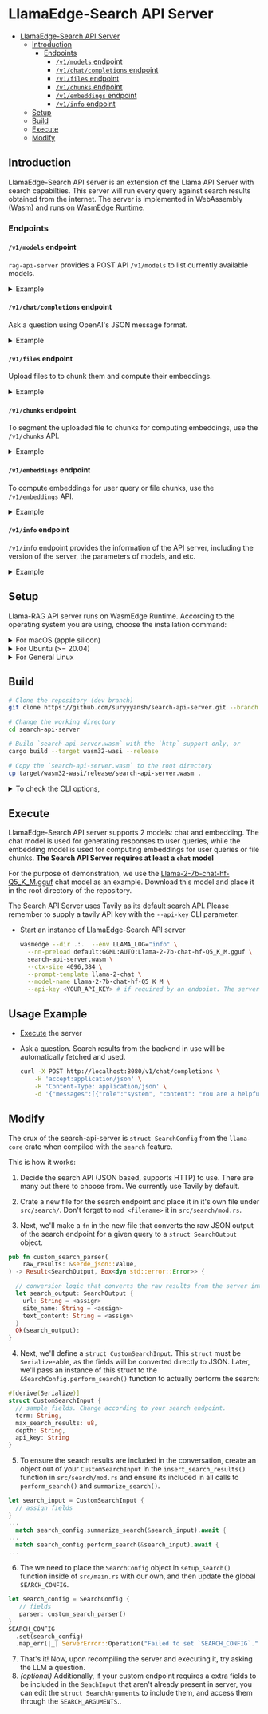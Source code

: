 # LlamaEdge-Search API Server

<!-- @import "[TOC]" {cmd="toc" depthFrom=1 depthTo=6 orderedList=false} -->

<!-- code_chunk_output -->

- [LlamaEdge-Search API Server](#llamaedge-rag-api-server)
  - [Introduction](#introduction)
    - [Endpoints](#endpoints)
      - [`/v1/models` endpoint](#v1models-endpoint)
      - [`/v1/chat/completions` endpoint](#v1chatcompletions-endpoint)
      - [`/v1/files` endpoint](#v1files-endpoint)
      - [`/v1/chunks` endpoint](#v1chunks-endpoint)
      - [`/v1/embeddings` endpoint](#v1embeddings-endpoint)
      - [`/v1/info` endpoint](#v1info-endpoint)
  - [Setup](#setup)
  - [Build](#build)
  - [Execute](#execute)
  - [Modify](#modify)
<!-- /code_chunk_output -->

## Introduction

LlamaEdge-Search API server is an extension of the Llama API Server with search capabilties. This server will run every query against search results obtained from the internet. The server is implemented in WebAssembly (Wasm) and runs on [WasmEdge Runtime](https://github.com/WasmEdge/WasmEdge).

### Endpoints

#### `/v1/models` endpoint

`rag-api-server` provides a POST API `/v1/models` to list currently available models.

<details> <summary> Example </summary>

You can use `curl` to test it on a new terminal:

```bash
curl -X POST http://localhost:8080/v1/models -H 'accept:application/json'
```

If the command runs successfully, you should see the similar output as below in your terminal:

```json
{
  "object": "list",
  "data": [
    {
      "id": "Llama-2-7b-chat-hf-Q5_K_M",
      "created": 1721824510,
      "object": "model",
      "owned_by": "Not specified"
    }
  ]
}
```

</details>

#### `/v1/chat/completions` endpoint

Ask a question using OpenAI's JSON message format.

<details> <summary> Example </summary>

```bash
curl -X POST http://localhost:8080/v1/chat/completions \
    -H 'accept:application/json' \
    -H 'Content-Type: application/json' \
    -d '{"messages":[{"role":"system", "content": "You are a helpful assistant."}, {"role":"user", "content": "Who is Robert Oppenheimer?"}], "model":"Llama-2-7b-chat-hf-Q5_K_M"}'
```

Here is the response.

```json
{
    "id":"",
    "object":"chat.completion",
    "created":1697092593,
    "model":"llama-2-chat",
    "choices":[
        {
            "index":0,
            "message":{
                "role":"assistant",
                "content":"Ah, a most excellent question! Robert Oppenheimer (1904-1967) was an American theoretical physicist and director of the Manhattan Project, the secret research and development project that produced the atomic bomb during World War II. He is widely regarded as one of the most important physicists of the 20th century.\n\nOppenheimer was born in New York City and grew up in a family of intellectuals. He studied physics at Harvard University, where he earned his undergraduate degree, and later at Cambridge University, where he earned his PhD. After completing his education, he worked at several universities and research institutions, including the University of California, Berkeley, and Princeton University.\n\nOppenheimer's most significant contribution to physics was his work on quantum mechanics, particularly his development of the theory of quantum field theory. He also made important contributions to the study of nuclear physics and was one of the leaders of the Manhattan Project, which produced the atomic bomb during World War II.\n\nDespite his many accomplishments in physics, Oppenheimer is perhaps best known for his role in the development of the atomic bomb. He was a strong advocate for international cooperation on nuclear weapons and later became a vocal critic of the arms race between the United States and the Soviet Union.\n\nOppenheimer's life was marked by both personal and professional struggles. He was openly gay, which was illegal at the time, and he struggled with alcoholism and depression throughout his life. Despite these challenges, he remained a brilliant physicist and a passionate advocate for peaceful uses of nuclear energy until his death in 1967.\n\nToday, Oppenheimer is remembered as one of the most influential scientists of the 20th century, and his legacy continues to inspire new generations of physicists and peace activists around the world."
            },
            "finish_reason":"stop"
        }
    ],
    "usage":{
        "prompt_tokens":9,
        "completion_tokens":12,
        "total_tokens":21
    }
}
```

</details>

#### `/v1/files` endpoint

Upload files to to chunk them and compute their embeddings.

<details> <summary> Example </summary>

The following command upload a text file [paris.txt](https://huggingface.co/datasets/gaianet/paris/raw/main/paris.txt) to the API server via the `/v1/files` endpoint:

```bash
curl -X POST http://localhost:8080/v1/files -F "file=@paris.txt"
```

If the command is successful, you should see the similar output as below in your terminal:

```json
{
    "id": "file_4bc24593-2a57-4646-af16-028855e7802e",
    "bytes": 2161,
    "created_at": 1711611801,
    "filename": "paris.txt",
    "object": "file",
    "purpose": "assistants"
}
```

The `id` and `filename` fields are important for the next step, for example, to segment the uploaded file to chunks for computing embeddings.

</details>

#### `/v1/chunks` endpoint

To segment the uploaded file to chunks for computing embeddings, use the `/v1/chunks` API.

<details> <summary> Example </summary>

The following command sends the uploaded file ID and filename to the API server and gets the chunks:

```bash
curl -X POST http://localhost:8080/v1/chunks \
    -H 'accept:application/json' \
    -H 'Content-Type: application/json' \
    -d '{"id":"file_4bc24593-2a57-4646-af16-028855e7802e", "filename":"paris.txt", "chunk_capacity":100}'
```

The following is an example return with the generated chunks:

```json
{
    "id": "file_4bc24593-2a57-4646-af16-028855e7802e",
    "filename": "paris.txt",
    "chunks": [
        "Paris, city and capital of France, ..., for Paris has retained its importance as a centre for education and intellectual pursuits.",
        "Paris’s site at a crossroads ..., drawing to itself much of the talent and vitality of the provinces."
    ]
}
```

</details>

#### `/v1/embeddings` endpoint

To compute embeddings for user query or file chunks, use the `/v1/embeddings` API.

<details> <summary> Example </summary>

The following command sends a query to the API server and gets the embeddings as return:

```bash
curl -X POST http://localhost:8080/v1/embeddings \
    -H 'accept:application/json' \
    -H 'Content-Type: application/json' \
    -d '{"model": "e5-mistral-7b-instruct-Q5_K_M", "input":["Paris, city and capital of France, ..., for Paris has retained its importance as a centre for education and intellectual pursuits.", "Paris’s site at a crossroads ..., drawing to itself much of the talent and vitality of the provinces."]}'
```

The embeddings returned are like below:

```json
{
    "object": "list",
    "data": [
        {
            "index": 0,
            "object": "embedding",
            "embedding": [
                0.1428378969,
                -0.0447309874,
                0.007660218049,
                ...
                -0.0128974719,
                -0.03543198109,
                0.03974733502,
                0.00946635101,
                -0.01531364303
            ]
        },
        {
            "index": 1,
            "object": "embedding",
            "embedding": [
                0.0697753951,
                -0.0001159032545,
                0.02073983476,
                ...
                0.03565846011,
                -0.04550019652,
                0.02691745944,
                0.02498772368,
                -0.003226313973
            ]
        }
    ],
    "model": "e5-mistral-7b-instruct-Q5_K_M",
    "usage": {
        "prompt_tokens": 491,
        "completion_tokens": 0,
        "total_tokens": 491
    }
}
```

</details>

#### `/v1/info` endpoint

`/v1/info` endpoint provides the information of the API server, including the version of the server, the parameters of models, and etc.

<details> <summary> Example </summary>

You can use `curl` to test it on a new terminal:

```bash
curl -X POST http://localhost:8080/v1/info -H 'accept:application/json'
```

If the command runs successfully, you should see the similar output as below in your terminal:

```json
{
  "api_server": {
    "type": "llama",
    "version": "0.1.0",
    "ggml_plugin_version": "b3405 (commit 5e116e8d)",
    "port": "8080"
  },
  "chat_model": {
    "name": "Llama-2-7b-chat-hf-Q5_K_M",
    "type": "chat",
    "ctx_size": 4096,
    "batch_size": 512,
    "prompt_template": "Llama2Chat",
    "n_predict": 1024,
    "n_gpu_layers": 100,
    "temperature": 1.0,
    "top_p": 1.0,
    "repeat_penalty": 1.1,
    "presence_penalty": 0.0,
    "frequency_penalty": 0.0
  },
  "embedding_model": {
    "name": "all-MiniLM-L6-v2-ggml-model-f16",
    "type": "embedding",
    "ctx_size": 384,
    "batch_size": 512
  },
  "extras": {}
}
```
</details>

## Setup

Llama-RAG API server runs on WasmEdge Runtime. According to the operating system you are using, choose the installation command:

<details> <summary> For macOS (apple silicon) </summary>

```console
# install WasmEdge-0.13.4 with wasi-nn-ggml plugin
curl -sSf https://raw.githubusercontent.com/WasmEdge/WasmEdge/master/utils/install.sh | bash -s -- --plugin wasi_nn-ggml

# Assuming you use zsh (the default shell on macOS), run the following command to activate the environment
source $HOME/.zshenv
```

</details>

<details> <summary> For Ubuntu (>= 20.04) </summary>

```console
# install libopenblas-dev
apt update && apt install -y libopenblas-dev

# install WasmEdge-0.13.4 with wasi-nn-ggml plugin
curl -sSf https://raw.githubusercontent.com/WasmEdge/WasmEdge/master/utils/install.sh | bash -s -- --plugin wasi_nn-ggml

# Assuming you use bash (the default shell on Ubuntu), run the following command to activate the environment
source $HOME/.bashrc
```

</details>

<details> <summary> For General Linux </summary>

```console
# install WasmEdge-0.13.4 with wasi-nn-ggml plugin
curl -sSf https://raw.githubusercontent.com/WasmEdge/WasmEdge/master/utils/install.sh | bash -s -- --plugin wasi_nn-ggml

# Assuming you use bash (the default shell on Ubuntu), run the following command to activate the environment
source $HOME/.bashrc
```

</details>

## Build

```bash
# Clone the repository (dev branch)
git clone https://github.com/suryyyansh/search-api-server.git --branch dev

# Change the working directory
cd search-api-server

# Build `search-api-server.wasm` with the `http` support only, or
cargo build --target wasm32-wasi --release

# Copy the `search-api-server.wasm` to the root directory
cp target/wasm32-wasi/release/search-api-server.wasm .
```

<details> <summary> To check the CLI options, </summary>

To check the CLI options of the `search-api-server` wasm app, you can run the following command:

  ```bash
  $ wasmedge ./target/wasm32-wasip1/release/search-api-server.wasm -h
  LlamaEdge-Search API Server

  Usage: search-api-server.wasm [OPTIONS] --prompt-template <PROMPT_TEMPLATE>

  Options:
    -m, --model-name <MODEL_NAME>
            Sets names for chat and/or embedding models. To run both chat and embedding models, the names should be separated by comma without space, for example, '--model-name Llama-2-7b,all-minilm'. The first value is for the chat model, and the second is for the embedding model [default: default]
    -a, --model-alias <MODEL_ALIAS>
            Model aliases for chat and embedding models [default: default,embedding]
    -c, --ctx-size <CTX_SIZE>
            Sets context sizes for chat and/or embedding models. To run both chat and embedding models, the sizes should be separated by comma without space, for example, '--ctx-size 4096,384'. The first value is for the chat model, and the second is for the embedding model [default: 4096,384]
    -b, --batch-size <BATCH_SIZE>
            Sets batch sizes for chat and/or embedding models. To run both chat and embedding models, the sizes should be separated by comma without space, for example, '--batch-size 128,64'. The first value is for the chat model, and the second is for the embedding model [default: 512,512]
    -p, --prompt-template <PROMPT_TEMPLATE>
            Sets prompt templates for chat and/or embedding models, respectively. To run both chat and embedding models, the prompt templates should be separated by comma without space, for example, '--prompt-template llama-2-chat,embedding'. The first value is for the chat model, and the second is for the embedding model [possible values: llama-2-chat, llama-3-chat, llama-3-tool, mistral-instruct, mistral-tool, mistrallite, openchat, codellama-instruct, codellama-super-instruct, human-assistant, vicuna-1.0-chat, vicuna-1.1-chat, vicuna-llava, chatml, chatml-tool, internlm-2-tool, baichuan-2, wizard-coder, zephyr, stablelm-zephyr, intel-neural, deepseek-chat, deepseek-coder, deepseek-chat-2, solar-instruct, phi-2-chat, phi-2-instruct, phi-3-chat, phi-3-instruct, gemma-instruct, octopus, glm-4-chat, groq-llama3-tool, mediatek-breeze, embedding, none]
    -r, --reverse-prompt <REVERSE_PROMPT>
            Halt generation at PROMPT, return control
    -n, --n-predict <N_PREDICT>
            Number of tokens to predict [default: 1024]
    -g, --n-gpu-layers <N_GPU_LAYERS>
            Number of layers to run on the GPU [default: 100]
        --no-mmap <NO_MMAP>
            Disable memory mapping for file access of chat models [possible values: true, false]
        --temp <TEMP>
            Temperature for sampling [default: 1.0]
        --top-p <TOP_P>
            An alternative to sampling with temperature, called nucleus sampling, where the model considers the results of the tokens with top_p probability mass. 1.0 = disabled [default: 1.0]
        --repeat-penalty <REPEAT_PENALTY>
            Penalize repeat sequence of tokens [default: 1.1]
        --presence-penalty <PRESENCE_PENALTY>
            Repeat alpha presence penalty. 0.0 = disabled [default: 0.0]
        --frequency-penalty <FREQUENCY_PENALTY>
            Repeat alpha frequency penalty. 0.0 = disabled [default: 0.0]
        --llava-mmproj <LLAVA_MMPROJ>
            Path to the multimodal projector file
        --socket-addr <SOCKET_ADDR>
            Socket address of LlamaEdge API Server instance [default: 0.0.0.0:8080]
        --web-ui <WEB_UI>
            Root path for the Web UI files [default: chatbot-ui]
        --log-prompts
            Deprecated. Print prompt strings to stdout
        --log-stat
            Deprecated. Print statistics to stdout
        --log-all
            Deprecated. Print all log information to stdout
        --max-search-results <MAX_SEARCH_RESULTS>
            Maximum number search results to use [default: 5]
        --size-limit-per-result <SIZE_LIMIT_PER_RESULT>
            Size to clip every result to [default: 300]
        --api-key <API_KEY>
            API key to be supplied to the endpoint, if supported [default: ]
        --search-prompt <SEARCH_PROMPT>
            System prompt explaining to the LLM how to interpret search results [default: "You found the following search results on the internet. Use them to answer the user's query.\n\n"]
        --summarize
            Whether to summarize search results before passing them onto the LLM, as opposed to passing the raw results themselves
    -h, --help
            Print help
    -V, --version
            Print version
  ```

</details>

## Execute

LlamaEdge-Search API server supports 2 models: chat and embedding. The chat model is used for generating responses to user queries, while the embedding model is used for computing embeddings for user queries or file chunks. **The Search API Server requires at least a `chat` model**

For the purpose of demonstration, we use the [Llama-2-7b-chat-hf-Q5_K_M.gguf](https://huggingface.co/second-state/Llama-2-7B-Chat-GGUF/resolve/main/Llama-2-7b-chat-hf-Q5_K_M.gguf) chat model as an example. Download this model and place it in the root directory of the repository.

The Search API Server uses Tavily as its default search API. Please remember to supply a tavily API key with the `--api-key` CLI parameter.

- Start an instance of LlamaEdge-Search API server

  ```bash
  wasmedge --dir .:.  --env LLAMA_LOG="info" \
    --nn-preload default:GGML:AUTO:Llama-2-7b-chat-hf-Q5_K_M.gguf \
    search-api-server.wasm \
    --ctx-size 4096,384 \
    --prompt-template llama-2-chat \
    --model-name Llama-2-7b-chat-hf-Q5_K_M \
    --api-key <YOUR_API_KEY> # if required by an endpoint. The server uses Tavily by default, hence requires a Tavily API Key to function.
  ```
## Usage Example

- [Execute](#execute) the server

- Ask a question. Search results from the backend in use will be automatically fetched and used.

    ```bash
    curl -X POST http://localhost:8080/v1/chat/completions \
        -H 'accept:application/json' \
        -H 'Content-Type: application/json' \
        -d '{"messages":[{"role":"system", "content": "You are a helpful assistant."}, {"role":"user", "content": "What\'s the current news?"}], "model":"Llama-2-7b-chat-hf-Q5_K_M"}'
    ```

## Modify

The crux of the search-api-server is `struct SearchConfig` from the `llama-core` crate when compiled with the `search` feature.

This is how it works:

1. Decide the search API (JSON based, supports HTTP) to use. There are many out there to choose from. We currently use Tavily by default.

2. Crate a new file for the search endpoint and place it in it's own file under `src/search/`. Don't forget to `mod <filename>` it in `src/search/mod.rs`.

3. Next, we'll make a `fn` in the new file that converts the raw JSON output of the search endpoint for a given query to a `struct SearchOutput` object.
  ```rust
  pub fn custom_search_parser(
      raw_results: &serde_json::Value,
  ) -> Result<SearchOutput, Box<dyn std::error::Error>> {
  
    // conversion logic that converts the raw results from the server into a SearchOutput. 
    let search_output: SearchOutput {
      url: String = <assign>
      site_name: String = <assign>
      text_content: String = <assign>
    }
    Ok(search_output);
  }
  ```

4. Next, we'll define a `struct CustomSearchInput`. This `struct` must be `Serialize`-able, as the fields will be converted directly to JSON. Later, we'll pass an instance of this struct to the `&SearchConfig.perform_search()` function to actually perform the search:
  ```rust
  #[derive(Serialize)]
  struct CustomSearchInput { 
    // sample fields. Change according to your search endpoint.
    term: String,
    max_search_results: u8,
    depth: String,
    api_key: String
  }
  ```

5. To ensure the search results are included in the conversation, create an object out of your `CustomSearchInput` in the `insert_search_results()` function in `src/search/mod.rs` and ensure its included in all calls to `perform_search()` and `summarize_search()`.
  ```rust
  let search_input = CustomSearchInput {
    // assign fields
  }
  ...
    match search_config.summarize_search(&search_input).await {
  ...
    match search_config.perform_search(&search_input).await {
  ...
  ```

6. The we need to place the `SearchConfig` object in `setup_search()` function inside of `src/main.rs` with our own, and then update the global `SEARCH_CONFIG`.
  ```rust
  let search_config = SearchConfig {
     // fields
     parser: custom_search_parser()
  }
  SEARCH_CONFIG
    .set(search_config)
    .map_err(|_| ServerError::Operation("Failed to set `SEARCH_CONFIG`.".to_owned()))?;
  ```

7. That's it! Now, upon recompiling the server and executing it, try asking the LLM a question.
8. *(optional)* Additionally, if your custom endpoint requires a extra fields to be included in the `SeachInput` that aren't already present in server, you can edit the `struct SearchArguments` to include them, and access them through the `SEARCH_ARGUMENTS`.. 
